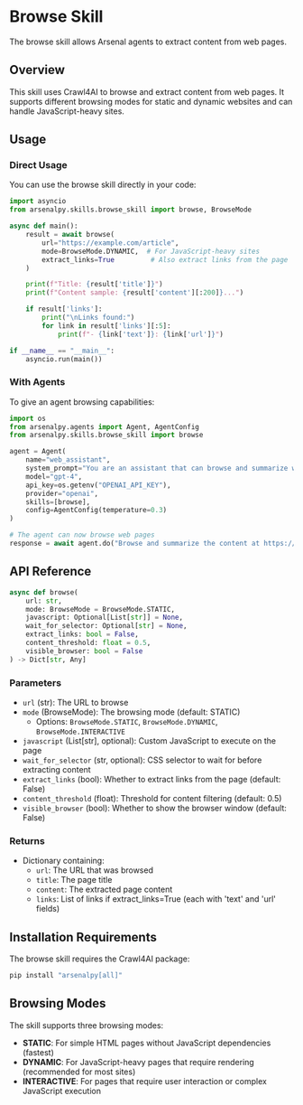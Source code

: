 # Browse Skill

The browse skill allows Arsenal agents to extract content from web pages.

## Overview

This skill uses Crawl4AI to browse and extract content from web pages. It supports different browsing modes for static and dynamic websites and can handle JavaScript-heavy sites.

## Usage

### Direct Usage

You can use the browse skill directly in your code:

```python
import asyncio
from arsenalpy.skills.browse_skill import browse, BrowseMode

async def main():
    result = await browse(
        url="https://example.com/article",
        mode=BrowseMode.DYNAMIC,  # For JavaScript-heavy sites
        extract_links=True         # Also extract links from the page
    )

    print(f"Title: {result['title']}")
    print(f"Content sample: {result['content'][:200]}...")

    if result['links']:
        print("\nLinks found:")
        for link in result['links'][:5]:
            print(f"- {link['text']}: {link['url']}")

if __name__ == "__main__":
    asyncio.run(main())
```

### With Agents

To give an agent browsing capabilities:

```python
import os
from arsenalpy.agents import Agent, AgentConfig
from arsenalpy.skills.browse_skill import browse

agent = Agent(
    name="web_assistant",
    system_prompt="You are an assistant that can browse and summarize web pages.",
    model="gpt-4",
    api_key=os.getenv("OPENAI_API_KEY"),
    provider="openai",
    skills=[browse],
    config=AgentConfig(temperature=0.3)
)

# The agent can now browse web pages
response = await agent.do("Browse and summarize the content at https://example.com")
```

## API Reference

```python
async def browse(
    url: str,
    mode: BrowseMode = BrowseMode.STATIC,
    javascript: Optional[List[str]] = None,
    wait_for_selector: Optional[str] = None,
    extract_links: bool = False,
    content_threshold: float = 0.5,
    visible_browser: bool = False
) -> Dict[str, Any]
```

### Parameters

- `url` (str): The URL to browse
- `mode` (BrowseMode): The browsing mode (default: STATIC)
  - Options: `BrowseMode.STATIC`, `BrowseMode.DYNAMIC`, `BrowseMode.INTERACTIVE`
- `javascript` (List[str], optional): Custom JavaScript to execute on the page
- `wait_for_selector` (str, optional): CSS selector to wait for before extracting content
- `extract_links` (bool): Whether to extract links from the page (default: False)
- `content_threshold` (float): Threshold for content filtering (default: 0.5)
- `visible_browser` (bool): Whether to show the browser window (default: False)

### Returns

- Dictionary containing:
  - `url`: The URL that was browsed
  - `title`: The page title
  - `content`: The extracted page content
  - `links`: List of links if extract_links=True (each with 'text' and 'url' fields)

## Installation Requirements

The browse skill requires the Crawl4AI package:

```bash
pip install "arsenalpy[all]"
```

## Browsing Modes

The skill supports three browsing modes:

- **STATIC**: For simple HTML pages without JavaScript dependencies (fastest)
- **DYNAMIC**: For JavaScript-heavy pages that require rendering (recommended for most sites)
- **INTERACTIVE**: For pages that require user interaction or complex JavaScript execution
